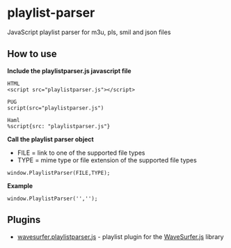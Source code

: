 # playlist-parser
JavaScript playlist parser for m3u, pls, smil and json files

## How to use
**Include the playlistparser.js javascript file**<br/>
```
HTML
<script src="playlistparser.js"></script>

PUG
script(src="playlistparser.js")

Haml
%script{src: "playlistparser.js"}
```

**Call the playlist parser object**
- FILE = link to one of the supported file types
- TYPE = mime type or file extension of the supported file types
```
window.PlaylistParser(FILE,TYPE);
```

**Example**
```
window.PlaylistParser('','');
```


## Plugins
- <a href="/wavesurfer.playlistparser.js">wavesurfer.playlistparser.js</a> - playlist plugin for the <a href="https://github.com/katspaugh/wavesurfer.js">WaveSurfer.js</a> library
